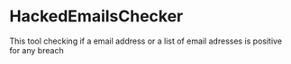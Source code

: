 # HackedEmailsChecker
This tool checking if a email address or a list of email adresses is positive for any breach
